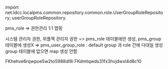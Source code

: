 import net.ldcc.localpms.common.repository.common.role.UserGroupRoleRepository;
userGroupRoleRepository.

pms_role => 권한관리 1:1 맵핑


시스템 관리자 권한, 위플젝 관리자 권한 
=> pms_role 테이블에만 생성, pms_group 테이블에 생성X
=> pms_user_group_role : default group 과 role 간에 다대일 생성
group 테이블에 없으면 map 생성 안함





FKhehve6rqwpoe5w2to5988dl9i
FKdmtqwds31fx3hvjdwxl4d8c10